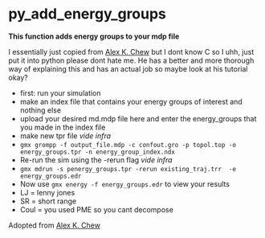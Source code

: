 # py_add_energy_groups
**This function adds energy groups to your mdp file**

I essentially just copied from [Alex K. Chew](https://www.alexkchew.com/tutorials/using-energy-groups-in-gromacs) but I dont know C so I uhh, just put it into python please dont hate me. He has a better and more thorough way of explaining this and has an actual job so maybe look at his tutorial okay?

* first: run your simulation
* make an index file that contains your energy groups of interest and nothing else
* upload your desired md.mdp file here and enter the energy_groups that you made in the index file
* make new tpr file _vide infra_
* `gmx grompp -f output_file.mdp -c confout.gro -p topol.top -o energy_groups.tpr -n energy_group_index.ndx`
* Re-run the sim using the -rerun flag _vide infra_
* `gmx mdrun -s penergy_groups.tpr -rerun existing_traj.trr  -e energy_groups.edr`
* Now use `gmx energy -f energy_groups.edr` to view your results
* LJ = lenny jones
* SR = short range
* Coul = you used PME so you cant decompose


Adopted from [Alex K. Chew](https://www.alexkchew.com/tutorials/using-energy-groups-in-gromacs)
